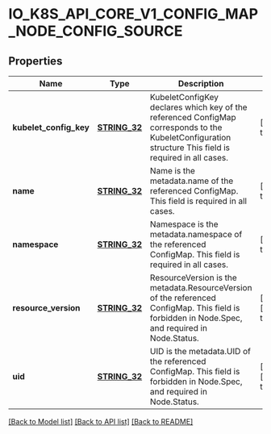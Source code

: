 # IO_K8S_API_CORE_V1_CONFIG_MAP_NODE_CONFIG_SOURCE

## Properties
Name | Type | Description | Notes
------------ | ------------- | ------------- | -------------
**kubelet_config_key** | [**STRING_32**](STRING_32.md) | KubeletConfigKey declares which key of the referenced ConfigMap corresponds to the KubeletConfiguration structure This field is required in all cases. | [default to null]
**name** | [**STRING_32**](STRING_32.md) | Name is the metadata.name of the referenced ConfigMap. This field is required in all cases. | [default to null]
**namespace** | [**STRING_32**](STRING_32.md) | Namespace is the metadata.namespace of the referenced ConfigMap. This field is required in all cases. | [default to null]
**resource_version** | [**STRING_32**](STRING_32.md) | ResourceVersion is the metadata.ResourceVersion of the referenced ConfigMap. This field is forbidden in Node.Spec, and required in Node.Status. | [optional] [default to null]
**uid** | [**STRING_32**](STRING_32.md) | UID is the metadata.UID of the referenced ConfigMap. This field is forbidden in Node.Spec, and required in Node.Status. | [optional] [default to null]

[[Back to Model list]](../README.md#documentation-for-models) [[Back to API list]](../README.md#documentation-for-api-endpoints) [[Back to README]](../README.md)


